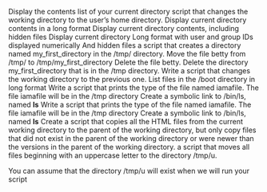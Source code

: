 Display the contents list of your current directory
script that changes the working directory to the user’s home directory.
Display current directory contents in a long format
Display current directory contents, including hidden files
Display current directory Long format with user and group IDs displayed numerically  And hidden files 
a script that creates a directory named my_first_directory in the /tmp/ directory.
Move the file betty from /tmp/ to /tmp/my_first_directory
Delete the file betty.
Delete the directory my_first_directory that is in the /tmp directory.
Write a script that changes the working directory to the previous one.
List files in the /boot directory in long format
Write a script that prints the type of the file named iamafile. The file iamafile will be in the /tmp directory
Create a symbolic link to /bin/ls, named __ls__
Write a script that prints the type of the file named iamafile. The file iamafile will be in the /tmp directory 
Create a symbolic link to /bin/ls, named __ls__
Create a script that copies all the HTML files from the current working directory to the parent of the working directory, but only copy files that did not exist in the parent of the working directory or were newer than the versions in the parent of the working directory.
a script that moves all files beginning with an uppercase letter to the directory /tmp/u.

You can assume that the directory /tmp/u will exist when we will run your script
